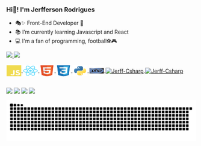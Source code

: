 ### Hi👋! I'm Jerfferson Rodrigues

- 🎭✨ Front-End Developer 🎨
- 📚 I’m currently learning Javascript and React 
- 💻 I'm a fan of programming, football⚽🎮

<div>
  <a href="https://github.com/Jerfferson-Rodrigues">
  <img height="180em" src="https://github-readme-stats.vercel.app/api?username=Jerfferson-Rodrigues&show_icons=true&theme=merko&include_all_commits=true&count_private=true"/>
  <img height="180em" src="https://github-readme-stats.vercel.app/api/top-langs/?username=Jerfferson-Rodrigues&layout=compact&langs_count=7&theme=merko"/>
</div>
<div style="display: inline_block"><br>
  <img align="center" alt="Jerff-Js" height="30" width="40" src="https://raw.githubusercontent.com/devicons/devicon/master/icons/javascript/javascript-plain.svg">
<!--   <img align="center" alt="Jerff-Ts" height="30" width="40" src="https://raw.githubusercontent.com/devicons/devicon/master/icons/typescript/typescript-plain.svg"> -->
  <img align="center" alt="Jerff-React" height="30" width="40" src="https://raw.githubusercontent.com/devicons/devicon/master/icons/react/react-original.svg">
  <img align="center" alt="Jerff-HTML" height="30" width="40" src="https://raw.githubusercontent.com/devicons/devicon/master/icons/html5/html5-original.svg">
  <img align="center" alt="Jerff-CSS" height="30" width="40" src="https://raw.githubusercontent.com/devicons/devicon/master/icons/css3/css3-original.svg">
  <img align="center" alt="Jerff-Python" height="30" width="40" src="https://raw.githubusercontent.com/devicons/devicon/master/icons/python/python-original.svg">
  <img align="center" alt="Jerff-Csharp" height="30" width="40" src="https://raw.githubusercontent.com/devicons/devicon/master/icons/php/php-original.svg">
  <img align="center" alt="Jerff-Csharp" height="20" width="100" src="https://aleen42.github.io/badges/src/photoshop.svg">
  <img align="center" alt="Jerff-Csharp" height="20" width="100" src="https://aleen42.github.io/badges/src/illustrator.svg">
  
</div>

  ##
  
<div> 
  <a href = "mailto:brjerffersonrodrigues@outlook.com" target="_blank"><img src="https://img.shields.io/badge/Gmail-D14836?style=for-the-badge&logo=gmail&logoColor=white" ></a>
  <a href = "https://api.whatsapp.com/send?phone=5585992425971"><img src="https://img.shields.io/badge/WhatsApp-25D366?style=for-the-badge&logo=whatsapp&logoColor=white" ></a>
   <a href="https://jerffersonrodrigues.netlify.app/" target="_blank"><img src="https://img.shields.io/badge/Portfolio%20-56347C?&style=for-the-badge&logo=P&logoColor=white"></a> 
  <a href="https://www.linkedin.com/in/jerfferson-rodrigues-2a5859202/?locale=en_US" target="_blank"><img src="https://img.shields.io/badge/-LinkedIn-%230077B5?style=for-the-badge&logo=linkedin&logoColor=white"></a> 
 
  
 ![Snake animation](https://github.com/Jerfferson-Rodrigues/Jerfferson-Rodrigues/blob/output/github-contribution-grid-snake.svg)
</div>
